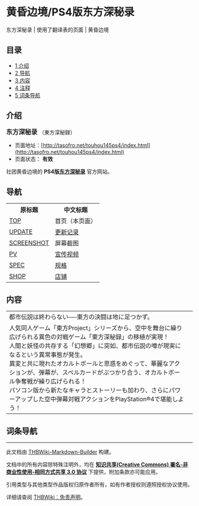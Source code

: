 # 黄昏边境/PS4版东方深秘录

<!-- source html: G:\repos\THBWiki-Markdown-Builder\THBWikiMarkdown\Temp\main\c\c1\ns0%3A%E9%BB%84%E6%98%8F%E8%BE%B9%E5%A2%83%2FPS4%E7%89%88%E4%B8%9C%E6%96%B9%E6%B7%B1%E7%A7%98%E5%BD%95.html -->

东方深秘录 | 使用了翻译表的页面 | 黄昏边境

  
  

  

## 目录

- [1 介绍](#介绍)
- [2 导航](#导航)
- [3 内容](#内容)
- [4 注释](#注释)
- [5 词条导航](#词条导航)




## 介绍
  
<big> **东方深秘录** </big>（東方深秘録）
  

- 页面地址：[http://tasofro.net/touhou145ps4/index.html](http://tasofro.net/touhou145ps4/index.html)
- 页面状态： **有效** 

  
社团黄昏边境的 **PS4版[东方深秘录](./东方深秘录.md)** 官方网站。
  

## 导航

<table>

<tbody><tr>
<th>原标题</th>
<th>中文标题
</th></tr>
<tr>
<td><a rel="nofollow" class="external text" href="http://tasofro.net/touhou145ps4/index.html">TOP</a></td>
<td>首页（本页面）
</td></tr>
<tr>
<td><a rel="nofollow" class="external text" href="http://tasofro.net/touhou145ps4/update.html">UPDATE</a></td>
<td><a href="./黄昏边境-PS4版东方深秘录-update.md" title="黄昏边境/PS4版东方深秘录/update">更新记录</a>
</td></tr>
<tr>
<td><a rel="nofollow" class="external text" href="http://tasofro.net/touhou145ps4/ss.html">SCREENSHOT</a></td>
<td>屏幕截图
</td></tr>
<tr>
<td><a rel="nofollow" class="external text" href="http://tasofro.net/touhou145ps4/pv.html">PV</a></td>
<td><a href="./黄昏边境-PS4版东方深秘录-pv.md" title="黄昏边境/PS4版东方深秘录/pv">宣传视频</a>
</td></tr>
<tr>
<td><a rel="nofollow" class="external text" href="http://tasofro.net/touhou145ps4/spec.html">SPEC</a></td>
<td><a href="./黄昏边境-PS4版东方深秘录-spec.md" title="黄昏边境/PS4版东方深秘录/spec">规格</a>
</td></tr>
<tr>
<td><a rel="nofollow" class="external text" href="http://tasofro.net/touhou145ps4/shop.html">SHOP</a></td>
<td><a href="./黄昏边境-PS4版东方深秘录-shop.md" title="黄昏边境/PS4版东方深秘录/shop">店铺</a>
</td></tr></tbody></table>


## 内容
[](./文件-东方深秘录（PS4）coverB.jpg.md)

<table><tbody><tr class="tt-content-header" id="内容-1" data-pos="&#91;&quot;\u5185\u5bb9&quot;,1&#93;"><td class="tt-jah" lang="ja"><div class="poem">都市伝説は終わらない──東方の決闘は地に足つかず。</div></td><td class="tt-zhh" lang="zh"><div class="poem"></div></td></tr><tr class="tt-content" id="内容-2" data-pos="&#91;&quot;\u5185\u5bb9&quot;,2&#93;"><td class="tt-ja" lang="ja"><div class="poem">人気同人ゲーム「東方Project」シリーズから、空中を舞台に繰り広げられる異色の対戦ゲーム「東方深秘録」の移植が実現！<br>人間と妖怪の共存する「幻想郷」に突如、都市伝説の噂が現実になるという異常事態が発生。<br>異変と共に現れたオカルトボールと思惑をめぐって、華麗なアクションが、弾幕が、スペルカードがぶつかり合う、オカルトボール争奪戦が繰り広げられる！<br>パソコン版から新たなキャラとストーリーも加わり、さらにパワーアップした空中弾幕対戦アクションをPlayStation®4で堪能しよう！</div></td><td class="tt-zh" lang="zh"><div class="poem"></div></td></tr></tbody></table>



## 词条导航
  
  

  





---

此文档由 [THBWiki-Markdown-Builder](https://github.com/Delsin-Yu/THBWiki-Markdown-Builder) 构建。

文档中的所有内容除特殊注明外，均在 [**知识共享(Creative Commons) 署名-非商业性使用-相同方式共享 3.0 协议**](https://creativecommons.org/licenses/by-sa/3.0/deed.zh-hans) 下提供，附加条款亦可能应用。

引用类型与其他类型作品版权归原作者所有，如有作者授权则遵照授权协议使用。

详细请查阅 [THBWiki：免责声明](https://thbwiki.cc/THBWiki:%E5%85%8D%E8%B4%A3%E5%A3%B0%E6%98%8E)。

